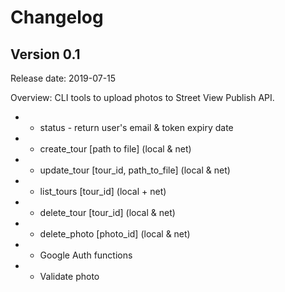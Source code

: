 # Changelog

## Version 0.1

Release date: 2019-07-15

Overview: CLI tools to upload photos to Street View Publish API.

* + status - return user's email & token expiry date
* + create_tour [path to file] (local & net)
* + update_tour [tour_id, path_to_file] (local & net)
* + list_tours [tour_id] (local + net)
* + delete_tour [tour_id] (local & net)
* + delete_photo [photo_id] (local & net)
* + Google Auth functions
* + Validate photo